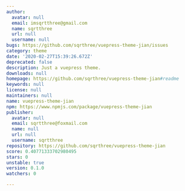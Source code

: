 ```yaml
---
author:
  avatar: null
  email: imsqrtthree@gmail.com
  name: sqrtthree
  url: null
  username: null
bugs: https://github.com/sqrthree/vuepress-theme-jian/issues
category: theme
date: '2020-02-27T15:39:26.672Z'
deprecated: false
description: Just a vuepress theme.
downloads: null
homepage: https://github.com/sqrthree/vuepress-theme-jian#readme
keywords: null
license: null
maintainers: null
name: vuepress-theme-jian
npm: https://www.npmjs.com/package/vuepress-theme-jian
publisher:
  avatar: null
  email: sqrtthree@foxmail.com
  name: null
  url: null
  username: sqrtthree
repository: https://github.com/sqrthree/vuepress-theme-jian
score: 0.40771333702980495
stars: 0
unstable: true
version: 0.1.0
watchers: 0

---
```


